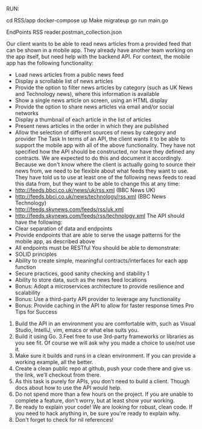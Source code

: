RUN:

cd RSS/app
docker-compose up
Make migrateup
go run main.go 

EndPoints
RSS reader.postman_collection.json





Our client wants to be able to read news articles from a provided feed that can be shown in a mobile app. They already have another team working on the app itself, but need help with the backend API.
For context, the mobile app has the following functionality:
- Load news articles from a public news feed
- Display a scrollable list of news articles
- Provide the option to filter news articles by category (such as UK News and Technology news), where this information is available
- Show a single news article on screen, using an HTML display
- Provide the option to share news articles via email and/or social networks
- Display a thumbnail of each article in the list of articles
- Present news articles in the order in which they are published
- Allow the selection of different sources of news by category and provider
The Task
In terms of an API, the client wants it to be able to support the mobile app with all of the above functionality. They have not specified how the API should be constructed, nor have they defined any contracts. We are expected to do this and document it accordingly.
Because we don't know where the client is actually going to source their news from, we need to be flexible about what feeds they want to use. They have told us to use at least one of the following news feeds to read this data from, but they want to be able to change this at any time:
- http://feeds.bbci.co.uk/news/uk/rss.xml (BBC News UK)
- http://feeds.bbci.co.uk/news/technology/rss.xml (BBC News Technology)
- http://feeds.skynews.com/feeds/rss/uk.xml
- http://feeds.skynews.com/feeds/rss/technology.xml
The API should have the following:
- Clear separation of data and endpoints
- Provide endpoints that are able to serve the usage patterns for the mobile app, as described above
- All endpoints must be RESTful
You should be able to demonstrate:
- SOLID principles
- Ability to create simple, meaningful contracts/interfaces for each app function
- Secure practices, good sanity checking and stability
1
- Ability to store data, such as the news feed locations
- Bonus: Adopt a microservices architecture to provide resilience and scalability
- Bonus: Use a third-party API provider to leverage any functionality
- Bonus: Provide caching in the API to allow for faster response times
Pro Tips for Success
1. Build the API in an environment you are comfortable with, such as Visual Studio, IntelliJ, vim, emacs or what else suits you.
2. Build it using Go.
3.Feel free to use 3rd-party frameworks or libraries as you see fit. Of course we will ask why you made a choice to use/not use it.
4. Make sure it builds and runs in a clean environment. If you can provide a working example, all the better.
5. Create a clean public repo at github, push your code there and give us the link, we’ll checkout from there.
6. As this task is purely for APIs, you don’t need to build a client. Though docs about how to use the API would help.
7. Do not spend more than a few hours on the project. If you are unable to complete a feature, don't worry, but at least show your working.
8. Be ready to explain your code! We are looking for robust, clean code. If you need to hack anything in, be sure you're ready to explain why.
9. Don't forget to check for nil references!
